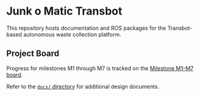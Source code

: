 # Junk o Matic Transbot

This repository hosts documentation and ROS packages for the Transbot-based autonomous waste collection platform.

## Project Board

Progress for milestones M1 through M7 is tracked on the [Milestone M1–M7 board](https://github.com/Rob803yy/Junk_o_Matic_Transbot/projects/1).

Refer to the [`docs/` directory](docs/) for additional design documents.
